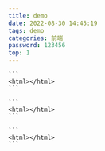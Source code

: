 ```yaml
---
title: demo
date: 2022-08-30 14:45:19
tags: demo
categories: 前端
password: 123456
top: 1
---
```



    ```
    <html></html>
    ```
<!--more-->
    ```
    <html></html>
    ```

    ```
    <html></html>
    ```
